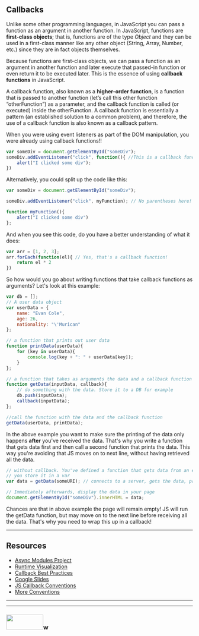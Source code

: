 
## Callbacks


Unlike some other programming languages, in JavaScript you can pass a function as an argument in another function. In JavaScript, functions are **first-class objects**; that is, functions are of the type _Object_ and they can be used in a first-class manner like any other object (String, Array, Number, etc.) since they are in fact objects themselves.

Because functions are first-class objects, we can pass a function as an argument in another function and later execute that passed-in function or even return it to be executed later. This is the essence of using **callback functions** in JavaScript.

A callback function, also known as a **higher-order function**, is a function that is passed to another function (let’s call this other function “otherFunction”) as a parameter, and the callback function is called (or executed) inside the otherFunction. A callback function is essentially a pattern (an established solution to a common problem), and therefore, the use of a callback function is also known as a callback pattern.

When you were using event listeners as part of the DOM manipulation, you were already using callback functions!!

```javascript
var someDiv = document.getElementById("someDiv");
someDiv.addEventListener("click", function(){ //This is a callback function! It says, after a "Click" run this function
    alert("I clicked some div");
})
```

Alternatively, you could split up the code like this:

```javascript
var someDiv = document.getElementById("someDiv");

someDiv.addEventListener("click", myFunction); // No parentheses here!

function myFunction(){
    alert("I clicked some div")
};
```

And when you see this code, do you have a better understanding of what it does:

```javascript
var arr = [1, 2, 3];
arr.forEach(function(el){ // Yes, that's a callback function!
    return el * 2
})
```

So how would you go about writing functions that take callback functions as arguments? Let's look at this example:


```javascript
var db = [];
// A user data object
var userData = {
    name: "Evan Cole",
    age: 26,
    nationality: "\'Murican"
};

// a function that prints out user data
function printData(userData){
    for (key in userData){
        console.log(key + ": " + userData[key]);
    }
};

// a function that takes as arguments the data and a callback function
function getData(inputData, callback){
    // do something with the data. Store it to a DB for example
    db.push(inputData);
    callback(inputData);
};

//call the function with the data and the callback function
getData(userData, printData);

```

In the above example you want to make sure the printing of the data only happens **after** you've received the data. That's why you write a function that gets data first and then call a second function that prints the data. This way you're avoiding that JS moves on to next line, without having retrieved all the data.

```javascript
// without callback. You've defined a function that gets data from an external API
// you store it in a var
var data = getData(someURI); // connects to a server, gets the data, processes the data,...

// Immediately afterwards, display the data in your page
document.getElementById("someDiv").innerHTML = data;
``` 
Chances are that in above example the page will remain empty! JS will run the getData function, but may move on to the next line before receiving all the data. That's why you need to wrap this up in a callback!

___

## Resources

* [Async Modules Project](https://elewa-academy.github.io/Modular-Design/03-async-modules/)
* [Runtime Visualization](http://latentflip.com/loupe/?code=JC5vbignYnV0dG9uJywgJ2NsaWNrJywgZnVuY3Rpb24gb25DbGljaygpIHsKICAgIHNldFRpbWVvdXQoZnVuY3Rpb24gdGltZXIoKSB7CiAgICAgICAgY29uc29sZS5sb2coJ1lvdSBjbGlja2VkIHRoZSBidXR0b24hJyk7ICAgIAogICAgfSwgMjAwMCk7Cn0pOwoKY29uc29sZS5sb2coIkhpISIpOwoKc2V0VGltZW91dChmdW5jdGlvbiB0aW1lb3V0KCkgewogICAgY29uc29sZS5sb2coIkNsaWNrIHRoZSBidXR0b24hIik7Cn0sIDUwMDApOwoKY29uc29sZS5sb2coIldlbGNvbWUgdG8gbG91cGUuIik7!!!PGJ1dHRvbj5DbGljayBtZSE8L2J1dHRvbj4%3D)  
* [Callback Best Practices](http://callbackhell.com)  
* [Google Slides](https://docs.google.com/presentation/d/16O1__rTtownarL_6n70RhavYkPjvZJOCtfEqQOeDt18/edit#slide=id.g179b920802_0_56)  
* [JS Callback Conventions](http://javascriptissexy.com/understand-javascript-callback-functions-and-use-them/)
* [More Conventions](http://fredkschott.com/post/2014/03/understanding-error-first-callbacks-in-node-js/)
 

___
___
### <a href="http://elewa.education/blog" target="_blank"><img src="https://user-images.githubusercontent.com/18554853/34921062-506450ae-f97d-11e7-875f-6feeb26ad72d.png" width="100" height="40"/></a>w